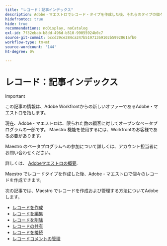 ```yaml
---
title: "レコード：記事インデックス"
description: Adobe・マエストロでレコード・タイプを作成した後、それらのタイプの個々のレコードを作成できます。 次の記事では、AdobeMaestro でレコードを作成および管理する方法について説明します。
hidefromtoc: true
hide: true
recommendations: noDisplay, noCatalog
exl-id: 7f32ebab-b8dd-496d-b510-99055924b0c7
source-git-commit: bccd29ce284ca247b51971369102b5992061afb0
workflow-type: tm+mt
source-wordcount: '144'
ht-degree: 0%

---
```


<!-- update the metadata with real information when making this available in TOC and in the left nav
---
title: The architecture and fields of Adobe Maestro
description: The following articles describe how you can create and manage records in Adobe Maestro. 
hidefromtoc: yes
author: Alina
feature: Work Management
role: User
hide: yes
---
-->

# レコード：記事インデックス

>[!IMPORTANT]
>
>この記事の情報は、Adobe Workfrontからの新しいオファーであるAdobe・マエストロを指します。
>
>現在、Adobe・マエストロは、限られた数の顧客に対してオープンなベータプログラムの一部です。 Maestro 機能を使用するには、Workfrontのお客様である必要があります。
>
>Maestro のベータプログラムへの参加について詳しくは、アカウント担当者にお問い合わせください。
>
>詳しくは、 [Adobeマエストロの概要](../maestro-overview.md).

Maestro でレコードタイプを作成した後、Adobe・マエストロで個々のレコードを作成できます。

次の記事では、Maestro でレコードを作成および管理する方法についてAdobeします。

* [レコードを作成](../records/create-records.md)
* [レコードを編集](../records/edit-records.md)
* [レコードを削除](../records/delete-records.md)
* [レコードの共有](../records/share-records.md)
* [レコードを接続](../records/connect-records.md)
* [レコードコメントの管理](/help/quicksilver/maestro/records/manage-record-comments.md)
